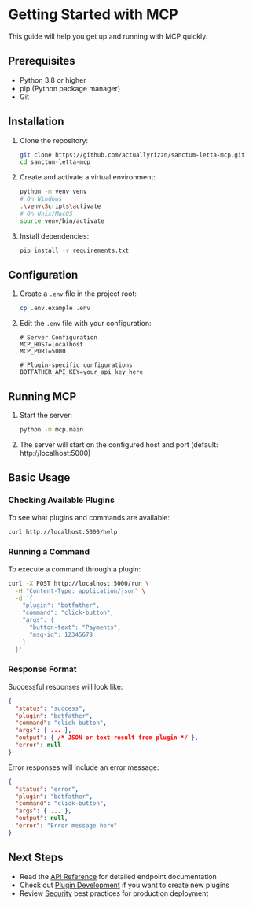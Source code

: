 # Getting Started with MCP

This guide will help you get up and running with MCP quickly.

## Prerequisites

- Python 3.8 or higher
- pip (Python package manager)
- Git

## Installation

1. Clone the repository:
   ```bash
   git clone https://github.com/actuallyrizzn/sanctum-letta-mcp.git
   cd sanctum-letta-mcp
   ```

2. Create and activate a virtual environment:
   ```bash
   python -m venv venv
   # On Windows
   .\venv\Scripts\activate
   # On Unix/MacOS
   source venv/bin/activate
   ```

3. Install dependencies:
   ```bash
   pip install -r requirements.txt
   ```

## Configuration

1. Create a `.env` file in the project root:
   ```bash
   cp .env.example .env
   ```

2. Edit the `.env` file with your configuration:
   ```env
   # Server Configuration
   MCP_HOST=localhost
   MCP_PORT=5000
   
   # Plugin-specific configurations
   BOTFATHER_API_KEY=your_api_key_here
   ```

## Running MCP

1. Start the server:
   ```bash
   python -m mcp.main
   ```

2. The server will start on the configured host and port (default: http://localhost:5000)

## Basic Usage

### Checking Available Plugins

To see what plugins and commands are available:

```bash
curl http://localhost:5000/help
```

### Running a Command

To execute a command through a plugin:

```bash
curl -X POST http://localhost:5000/run \
  -H "Content-Type: application/json" \
  -d '{
    "plugin": "botfather",
    "command": "click-button",
    "args": {
      "button-text": "Payments",
      "msg-id": 12345678
    }
  }'
```

### Response Format

Successful responses will look like:
```json
{
  "status": "success",
  "plugin": "botfather",
  "command": "click-button",
  "args": { ... },
  "output": { /* JSON or text result from plugin */ },
  "error": null
}
```

Error responses will include an error message:
```json
{
  "status": "error",
  "plugin": "botfather",
  "command": "click-button",
  "args": { ... },
  "output": null,
  "error": "Error message here"
}
```

## Next Steps

- Read the [API Reference](api-reference.md) for detailed endpoint documentation
- Check out [Plugin Development](plugin-development.md) if you want to create new plugins
- Review [Security](security.md) best practices for production deployment 